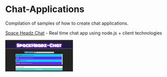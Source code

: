 # Chat-Applications

Compilation of samples of how to create chat applications.

[Space Headz Chat](https://github.com/rmar72/Chat-Applications/tree/master/space%20headz%20chat) - Real time chat app using node.js + client technologies

[<img src="https://github.com/rmar72/Chat-Applications/blob/master/space%20headz%20chat/public/spaceheadz%20chat.PNG" height="100"/>](https://github.com/rmar72/Chat-Applications/tree/master/space%20headz%20chat)

